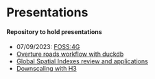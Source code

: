 # Presentations


<!-- if problems adding new pres from other repos, check: https://confluence.atlassian.com/bbkb/fix-error-fatal-no-url-found-for-submodule-path-in-gitmodules-1188400518.html -->

#### Repository to hold presentations

- 07/09/2023: <a href="https://ischlo.github.io/presentations/foss_pres"
  target="_blank">FOSS:4G</a>
- <a href="https://ischlo.github.io/presentations/overture_roads"
  target="_blank">Overture roads workflow with duckdb</a>
- <a href="https://ischlo.github.io/presentations/global_indexes"
  target="_blank">Global Spatial Indexes review and applications</a>
- <a href="https://ischlo.github.io/presentations/down_scaling"
  target="_blank">Downscaling with H3</a>
